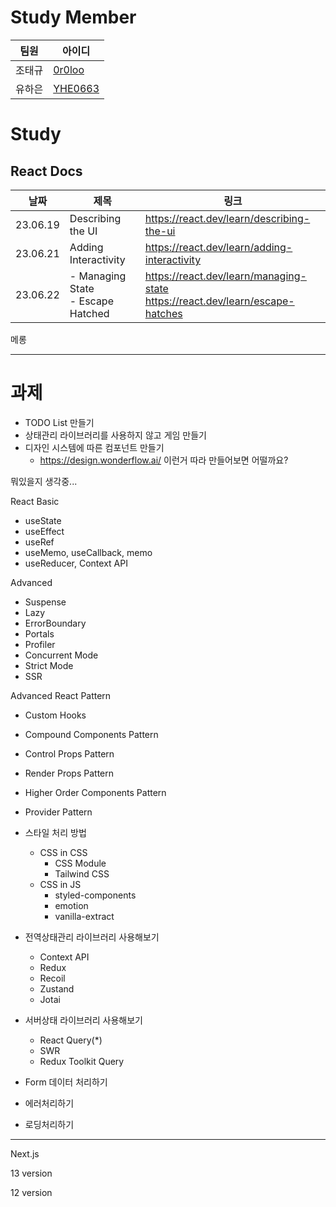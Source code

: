 # Study Member
| 팀원 | 아이디 |
| --- | --- |
| 조태규 | [0r0loo](https://github.com/0r0loo) |
| 유하은 | [YHE0663](https://github.com/YHE0663) |

# Study
## React Docs
| 날짜 | 제목                                | 링크                                                                                  |
| --- |-----------------------------------|-------------------------------------------------------------------------------------|
| 23.06.19 | Describing the UI                 | https://react.dev/learn/describing-the-ui                                           |
| 23.06.21 | Adding Interactivity              | https://react.dev/learn/adding-interactivity                                        |
| 23.06.22 | - Managing State<br/>-  Escape Hatched | https://react.dev/learn/managing-state <br/> https://react.dev/learn/escape-hatches |

메롱

---
# 과제

- TODO List 만들기
- 상태관리 라이브러리를 사용하지 않고 게임 만들기
- 디자인 시스템에 따른 컴포넌트 만들기
  - https://design.wonderflow.ai/ 이런거 따라 만들어보면 어떨까요?





뭐있을지 생각중...

React
Basic
- useState
- useEffect
- useRef
- useMemo, useCallback, memo
- useReducer, Context API

Advanced
- Suspense
- Lazy
- ErrorBoundary
- Portals
- Profiler
- Concurrent Mode
- Strict Mode
- SSR

Advanced React Pattern
- Custom Hooks
- Compound Components Pattern
- Control Props Pattern
- Render Props Pattern
- Higher Order Components Pattern
- Provider Pattern


- 스타일 처리 방법
  - CSS in CSS
    - CSS Module
    - Tailwind CSS
  - CSS in JS
    - styled-components
    - emotion
    - vanilla-extract


- 전역상태관리 라이브러리 사용해보기
  - Context API
  - Redux
  - Recoil
  - Zustand
  - Jotai
  
- 서버상태 라이브러리 사용해보기
  - React Query(*)
  - SWR
  - Redux Toolkit Query


- Form 데이터 처리하기
- 에러처리하기
- 로딩처리하기


-------
Next.js

13 version

12 version
